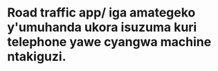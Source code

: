 # Road traffic app/ iga amategeko y'umuhanda ukora isuzuma kuri telephone yawe cyangwa machine ntakiguzi.
